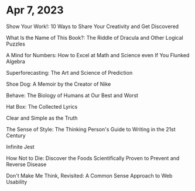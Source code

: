 # Apr 7, 2023

Show Your Work!: 10 Ways to Share Your Creativity and Get Discovered

What Is the Name of This Book?: The Riddle of Dracula and Other Logical Puzzles

A Mind for Numbers: How to Excel at Math and Science even If You Flunked Algebra

Superforecasting: The Art and Science of Prediction

Shoe Dog: A Memoir by the Creator of Nike

Behave: The Biology of Humans at Our Best and Worst

Hat Box: The Collected Lyrics

Clear and Simple as the Truth

The Sense of Style: The Thinking Person's Guide to Writing in the 21st Century

Infinite Jest

How Not to Die: Discover the Foods Scientifically Proven to Prevent and Reverse Disease

Don't Make Me Think, Revisited: A Common Sense Approach to Web Usability